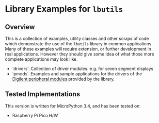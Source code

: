 # Library Examples for `lbutils`

## Overview

This is a collection of examples, utility classes and other scraps of code which
demonstrate the use of the `lbutils` library in common applications. Many of these
examples will require extension, or further development in real applications.
However they should give some idea of what those more complete applications may
look like.

- 'drivers'. Collection of driver modules. e.g. for seven segment displays
- 'pmods'. Examples and sample applications for the drivers of the
[Digilent peripheral modules](https://digilent.com/reference/pmod/start)
provided by the library.

## Tested Implementations

This version is written for MicroPython 3.4, and has been tested on:

- Raspberry Pi Pico H/W
